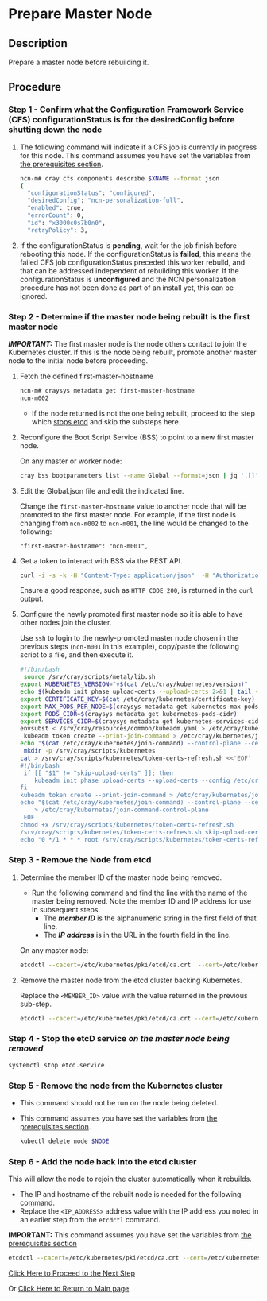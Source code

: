 # Prepare Master Node

## Description

Prepare a master node before rebuilding it.

## Procedure

### Step 1 - Confirm what the Configuration Framework Service (CFS) configurationStatus is for the desiredConfig before shutting down the node

1. The following command will indicate if a CFS job is currently in progress for this node. This command assumes you have set the variables from [the prerequisites section](../Rebuild_NCNs.md#Prerequisites).

    ```bash
    ncn-m# cray cfs components describe $XNAME --format json
    {
      "configurationStatus": "configured",
      "desiredConfig": "ncn-personalization-full",
      "enabled": true,
      "errorCount": 0,
      "id": "x3000c0s7b0n0",
      "retryPolicy": 3,
    ```

1. If the configurationStatus is **pending**, wait for the job finish before rebooting this node. If the configurationStatus is **failed**, this means the failed CFS job configurationStatus preceded this worker rebuild, and that can be addressed independent of rebuilding this worker. If the configurationStatus is **unconfigured** and the NCN personalization procedure has not been done as part of an install yet, this can be ignored.

### Step 2 - Determine if the master node being rebuilt is the first master node

***IMPORTANT:*** The first master node is the node others contact to join the Kubernetes cluster. If this is the node being rebuilt, promote another master node to the initial node before proceeding.

1. Fetch the defined first-master-hostname

    ```bash
    ncn-m# craysys metadata get first-master-hostname
    ncn-m002
    ```
  
    * If the node returned is not the one being rebuilt, proceed to the step which [stops etcd](#stop-the-etcd-service-on-the-master-node-being-removed) and skip the substeps here.

1. Reconfigure the Boot Script Service \(BSS\) to point to a new first master node.

    On any master or worker node:

    ```bash
   cray bss bootparameters list --name Global --format=json | jq '.[]' > Global.json
   ```

1. Edit the Global.json file and edit the indicated line.

    Change the `first-master-hostname` value to another node that will be promoted to the first master node. For example, if the first node is changing from `ncn-m002` to `ncn-m001`, the line would be changed to the following:

    ```text
   "first-master-hostname": "ncn-m001",
   ```

1. Get a token to interact with BSS via the REST API.

    ```bash
   curl -i -s -k -H "Content-Type: application/json"  -H "Authorization: Bearer ${TOKEN}" "https://api-gw-service-nmn.local/apis/bss/boot/v1/bootparameters" -X PUT -d @./Global.json
   ```

    Ensure a good response, such as `HTTP CODE 200`, is returned in the `curl` output.

1. Configure the newly promoted first master node so it is able to have other nodes join the cluster.

    Use `ssh` to login to the newly-promoted master node chosen in the previous steps \(`ncn-m001` in this example\), copy/paste the following script to a file, and then execute it.

    ```bash
    #!/bin/bash
     source /srv/cray/scripts/metal/lib.sh
    export KUBERNETES_VERSION="v$(cat /etc/cray/kubernetes/version)"
    echo $(kubeadm init phase upload-certs --upload-certs 2>&1 | tail -1) > /etc/cray/kubernetes/certificate-key
    export CERTIFICATE_KEY=$(cat /etc/cray/kubernetes/certificate-key)
    export MAX_PODS_PER_NODE=$(craysys metadata get kubernetes-max-pods-per-node)
    export PODS_CIDR=$(craysys metadata get kubernetes-pods-cidr)
    export SERVICES_CIDR=$(craysys metadata get kubernetes-services-cidr)
    envsubst < /srv/cray/resources/common/kubeadm.yaml > /etc/cray/kubernetes/kubeadm.yaml
     kubeadm token create --print-join-command > /etc/cray/kubernetes/join-command 2>/dev/null
    echo "$(cat /etc/cray/kubernetes/join-command) --control-plane --certificate-key $(cat /etc/cray/kubernetes/certificate-key)" > /etc/cray/kubernetes/join-command-control-plane
     mkdir -p /srv/cray/scripts/kubernetes
    cat > /srv/cray/scripts/kubernetes/token-certs-refresh.sh <<'EOF'
    #!/bin/bash
     if [[ "$1" != "skip-upload-certs" ]]; then
        kubeadm init phase upload-certs --upload-certs --config /etc/cray/kubernetes/kubeadm.yaml
    fi
    kubeadm token create --print-join-command > /etc/cray/kubernetes/join-command 2>/dev/null
    echo "$(cat /etc/cray/kubernetes/join-command) --control-plane --certificate-key $(cat /etc/cray/kubernetes/certificate-key)" \
        > /etc/cray/kubernetes/join-command-control-plane
     EOF
    chmod +x /srv/cray/scripts/kubernetes/token-certs-refresh.sh
    /srv/cray/scripts/kubernetes/token-certs-refresh.sh skip-upload-certs
    echo "0 */1 * * * root /srv/cray/scripts/kubernetes/token-certs-refresh.sh >> /var/log/cray/cron.log 2>&1" > /etc/cron.d/cray-k8s-token-certs-refresh
    ```

### Step 3 - Remove the Node from etcd

1. Determine the member ID of the master node being removed.

    * Run the following command and find the line with the name of the master being removed. Note the member ID and IP address for use in subsequent steps.
      * The ***member ID*** is the alphanumeric string in the first field of that line.
      * The ***IP address*** is in the URL in the fourth field in the line.

    On any master node:

    ```bash
    etcdctl --cacert=/etc/kubernetes/pki/etcd/ca.crt  --cert=/etc/kubernetes/pki/etcd/ca.crt --key=/etc/kubernetes/pki/etcd/ca.key --endpoints=localhost:2379 member list
    ```

1. Remove the master node from the etcd cluster backing Kubernetes.

    Replace the `<MEMBER_ID>` value with the value returned in the previous sub-step.

    ```bash
    etcdctl --cacert=/etc/kubernetes/pki/etcd/ca.crt --cert=/etc/kubernetes/pki/etcd/ca.crt --key=/etc/kubernetes/pki/etcd/ca.key --endpoints=localhost:2379 member remove <MEMBER_ID>
    ```

### Step 4 - Stop the etcD service ***on the master node being removed***

```bash
systemctl stop etcd.service
```

### Step 5 - Remove the node from the Kubernetes cluster

* This command should not be run on the node being deleted.
* This command assumes you have set the variables from [the prerequisites section](../Rebuild_NCNs.md#Prerequisites).

    ```bash
    kubectl delete node $NODE
    ```

### Step 6 - Add the node back into the etcd cluster

This will allow the node to rejoin the cluster automatically when it rebuilds.

* The IP and hostname of the rebuilt node is needed for the following command.
* Replace the `<IP_ADDRESS>` address value with the IP address you noted in an earlier step from the `etcdctl` command.

**IMPORTANT:** This command assumes you have set the variables from [the prerequisites section](../Rebuild_NCNs.md#Prerequisites)

```bash
etcdctl --cacert=/etc/kubernetes/pki/etcd/ca.crt --cert=/etc/kubernetes/pki/etcd/ca.crt --key=/etc/kubernetes/pki/etcd/ca.key --endpoints=localhost:2379 member add $NODE --peer-urls=https://<IP_ADDRESS>:2380
```

[Click Here to Proceed to the Next Step](Identify_Nodes_and_Update_Metadata.md)

Or [Click Here to Return to Main page](../Rebuild_NCNs.md)
